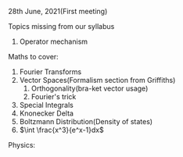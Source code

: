 28th June, 2021(First meeting)

Topics missing from our syllabus

1. Operator mechanism





Maths to cover:

1. Fourier Transforms
2. Vector Spaces(Formalism section from Griffiths)
   1. Orthogonality(bra-ket vector usage)
   2. Fourier's trick
3. Special Integrals
4. Knonecker Delta
5. Boltzmann Distribution(Density of states)
6. $\int \frac{x^3}{e^x-1}dx$ 



Physics:

